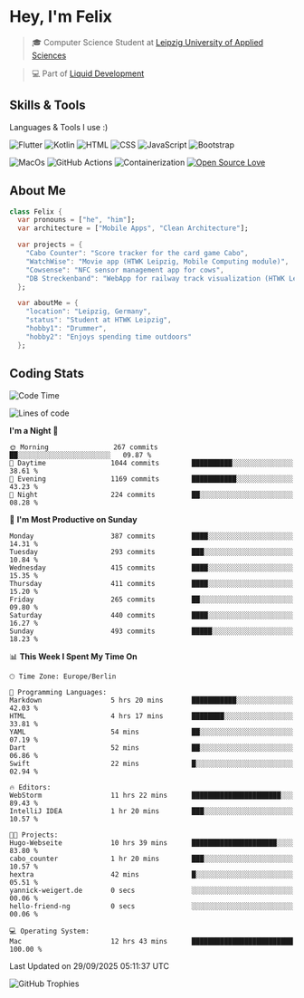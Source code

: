 # Hey, I'm Felix 
<!--
[![GitHub followers](https://img.shields.io/github/followers/flixcoo?style=social)](https://github.com/flixcoo)
[![GitHub stars](https://img.shields.io/github/stars/flixcoo?style=social)](https://github.com/flixcoo)
-->

> 🎓 Computer Science Student at [Leipzig University of Applied Sciences](https://htwk-leipzig.de)

>  💻 Part of [Liquid Development](https://github.com/LiquidDevelopmentDE)

<!-- ![Felix's GitHub stats](https://github-readme-stats.vercel.app/api?username=flixcoo&show_icons=true&theme=radical) -->
## Skills & Tools
Languages & Tools I use :)

![Flutter](https://img.shields.io/badge/Multi--Platform-Flutter-informational?style=flat&color=027DFD&logo=flutter&logoColor=027DFD)
![Kotlin](https://img.shields.io/badge/Android-Kotlin-informational?style=flat&color=7F52FF&logo=kotlin&logoColor=7F52FF)
![HTML](https://img.shields.io/badge/Web-HTML5-informational?style=flat&color=E34F26&logo=html5&logoColor=E34F26)
![CSS](https://img.shields.io/badge/Web-CSS3-informational?style=flat&color=F43059&logo=css&logoColor=F43059)
![JavaScript](https://img.shields.io/badge/Web-JavaScript-informational?style=flat&logo=javascript&color=F7DF1E)
![Bootstrap](https://img.shields.io/badge/Web-Bootstrap_5-informational?style=flat&color=7952B3&logo=bootstrap&logoColor=7952B3)

![MacOs](https://img.shields.io/badge/System-MacOS-informational?style=flat&logo=apple&logoColor=FFFFFF&color=222)
![GitHub Actions](https://img.shields.io/badge/CI/CD-GitHub_Actions-informational?style=flat&color=FF2D20&logo=github-actions&logoColor=FF2D20)
![Containerization](https://img.shields.io/badge/Containerization-Docker-informational?style=flat&color=2496ED&logo=docker&logoColor=2496ED)
[![Open Source Love](https://badges.frapsoft.com/os/v1/open-source.svg?v=102)](https://github.com/ellerbrock/open-source-badge/)

## About Me

```dart
class Felix {
  var pronouns = ["he", "him"];
  var architecture = ["Mobile Apps", "Clean Architecture"];

  var projects = {
    "Cabo Counter": "Score tracker for the card game Cabo",
    "WatchWise": "Movie app (HTWK Leipzig, Mobile Computing module)",
    "Cowsense": "NFC sensor management app for cows",
    "DB Streckenband": "WebApp for railway track visualization (HTWK Leipzig, Software Project module)"
  };

  var aboutMe = {
    "location": "Leipzig, Germany",
    "status": "Student at HTWK Leipzig",
    "hobby1": "Drummer",
    "hobby2": "Enjoys spending time outdoors"
  };
```

## Coding Stats
<!--START_SECTION:waka-->
![Code Time](http://img.shields.io/badge/Code%20Time-304%20hrs%2012%20mins-blue)

![Lines of code](https://img.shields.io/badge/From%20Hello%20World%20I%27ve%20Written-333.5%20thousand%20lines%20of%20code-blue)

**I'm a Night 🦉** 

```text
🌞 Morning                267 commits         ██░░░░░░░░░░░░░░░░░░░░░░░   09.87 % 
🌆 Daytime                1044 commits        ██████████░░░░░░░░░░░░░░░   38.61 % 
🌃 Evening                1169 commits        ███████████░░░░░░░░░░░░░░   43.23 % 
🌙 Night                  224 commits         ██░░░░░░░░░░░░░░░░░░░░░░░   08.28 % 
```
📅 **I'm Most Productive on Sunday** 

```text
Monday                   387 commits         ████░░░░░░░░░░░░░░░░░░░░░   14.31 % 
Tuesday                  293 commits         ███░░░░░░░░░░░░░░░░░░░░░░   10.84 % 
Wednesday                415 commits         ████░░░░░░░░░░░░░░░░░░░░░   15.35 % 
Thursday                 411 commits         ████░░░░░░░░░░░░░░░░░░░░░   15.20 % 
Friday                   265 commits         ██░░░░░░░░░░░░░░░░░░░░░░░   09.80 % 
Saturday                 440 commits         ████░░░░░░░░░░░░░░░░░░░░░   16.27 % 
Sunday                   493 commits         █████░░░░░░░░░░░░░░░░░░░░   18.23 % 
```


📊 **This Week I Spent My Time On** 

```text
🕑︎ Time Zone: Europe/Berlin

💬 Programming Languages: 
Markdown                 5 hrs 20 mins       ███████████░░░░░░░░░░░░░░   42.03 % 
HTML                     4 hrs 17 mins       ████████░░░░░░░░░░░░░░░░░   33.81 % 
YAML                     54 mins             ██░░░░░░░░░░░░░░░░░░░░░░░   07.19 % 
Dart                     52 mins             ██░░░░░░░░░░░░░░░░░░░░░░░   06.86 % 
Swift                    22 mins             █░░░░░░░░░░░░░░░░░░░░░░░░   02.94 % 

🔥 Editors: 
WebStorm                 11 hrs 22 mins      ██████████████████████░░░   89.43 % 
IntelliJ IDEA            1 hr 20 mins        ███░░░░░░░░░░░░░░░░░░░░░░   10.57 % 

🐱‍💻 Projects: 
Hugo-Webseite            10 hrs 39 mins      █████████████████████░░░░   83.80 % 
cabo_counter             1 hr 20 mins        ███░░░░░░░░░░░░░░░░░░░░░░   10.57 % 
hextra                   42 mins             █░░░░░░░░░░░░░░░░░░░░░░░░   05.51 % 
yannick-weigert.de       0 secs              ░░░░░░░░░░░░░░░░░░░░░░░░░   00.06 % 
hello-friend-ng          0 secs              ░░░░░░░░░░░░░░░░░░░░░░░░░   00.06 % 

💻 Operating System: 
Mac                      12 hrs 43 mins      █████████████████████████   100.00 % 
```


 Last Updated on 29/09/2025 05:11:37 UTC
<!--END_SECTION:waka-->

![GitHub Trophies](https://github-profile-trophy.vercel.app/?username=flixcoo&theme=onedark&row=1)
